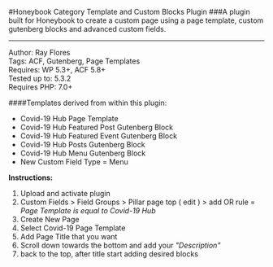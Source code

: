 #Honeybook Category Template and Custom Blocks Plugin
###A plugin built for Honeybook to create a custom page using a page template, custom gutenberg blocks and advanced custom fields.
***
Author: Ray Flores  
Tags: ACF, Gutenberg, Page Templates  
Requires:  WP 5.3+, ACF 5.8+  
Tested up to: 5.3.2  
Requires PHP: 7.0+

####Templates derived from within this plugin:  
 - Covid-19 Hub Page Template
 - Covid-19 Hub Featured Post Gutenberg Block
 - Covid-19 Hub Featured Event Gutenberg Block
 - Covid-19 Hub Posts Gutenberg Block
 - Covid-19 Hub Menu Gutenberg Block
 - New Custom Field Type = Menu  
 
**Instructions:**
1. Upload and activate plugin
2. Custom Fields > Field Groups > Pillar page top ( edit ) > add OR rule = *Page Template is equal to Covid-19 Hub*
3. Create New Page
4. Select Covid-19 Page Template 
5. Add Page Title that you want
6. Scroll down towards the bottom and add your *"Description"*
7. back to the top, after title start adding desired blocks


